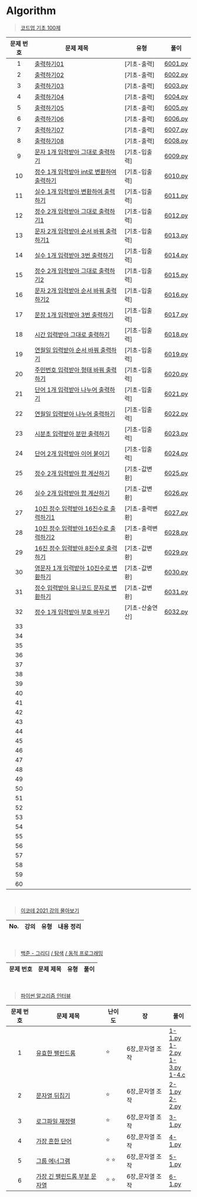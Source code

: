 # Algorithm

> [코드업 기초 100제](https://codeup.kr/problemsetsol.php?psid=33)
> 
|문제 번호|문제 제목|유형|풀이|
|:---:|---|---|---|
|1|[출력하기01](https://codeup.kr/problem.php?id=6001)|[기초-출력]|[6001.py](https://codeup.kr/showsource.php?id=23861427)|
|2|[출력하기02](https://codeup.kr/problem.php?id=6002)|[기초-출력]|[6002.py](https://codeup.kr/showsource.php?id=23861448)|
|3|[출력하기03](https://codeup.kr/problem.php?id=6003)|[기초-출력]|[6003.py](https://codeup.kr/showsource.php?id=23861472)|
|4|[출력하기04](https://codeup.kr/problem.php?id=6004)|[기초-출력]|[6004.py](https://codeup.kr/showsource.php?id=23861484)|
|5|[출력하기05](https://codeup.kr/problem.php?id=6005)|[기초-출력]|[6005.py](https://codeup.kr/showsource.php?id=23861507)|
|6|[출력하기06](https://codeup.kr/problem.php?id=6006)|[기초-출력]|[6006.py](https://codeup.kr/showsource.php?id=23861568)|
|7|[출력하기07](https://codeup.kr/problem.php?id=6007)|[기초-출력]|[6007.py](https://codeup.kr/showsource.php?id=23861766)|
|8|[출력하기08](https://codeup.kr/problem.php?id=6008)|[기초-출력]|[6008.py](https://codeup.kr/showsource.php?id=23861856)|
|9|[문자 1개 입력받아 그대로 출력하기](https://codeup.kr/problem.php?id=6009)|[기초-입출력]|[6009.py](https://codeup.kr/showsource.php?id=23878196)|
|10|[정수 1개 입력받아 int로 변환하여 출력하기](https://codeup.kr/problem.php?id=6010)|[기초-입출력]|[6010.py](https://codeup.kr/showsource.php?id=24133563)|
|11|[실수 1개 입력받아 변환하여 출력하기](https://codeup.kr/problem.php?id=6011)|[기초-입출력]|[6011.py](https://codeup.kr/showsource.php?id=24133570)|
|12|[정수 2개 입력받아 그대로 출력하기1](https://codeup.kr/problem.php?id=6012)|[기초-입출력]|[6012.py](https://codeup.kr/showsource.php?id=24133580)|
|13|[문자 2개 입력받아 순서 바꿔 출력하기1](https://codeup.kr/problem.php?id=6013)|[기초-입출력]|[6013.py](https://codeup.kr/showsource.php?id=24133585)|
|14|[실수 1개 입력받아 3번 출력하기](https://codeup.kr/problem.php?id=6014)|[기초-입출력]|[6014.py](https://codeup.kr/showsource.php?id=24133592)|
|15|[정수 2개 입력받아 그대로 출력하기2](https://codeup.kr/problem.php?id=6015&rid=0)|[기초-입출력]|[6015.py](https://codeup.kr/showsource.php?id=24133611)|
|16|[문자 2개 입력받아 순서 바꿔 출력하기2](https://codeup.kr/problem.php?id=6016)|[기초-입출력]|[6016.py](https://codeup.kr/showsource.php?id=24204092)|
|17|[문장 1개 입력받아 3번 출력하기](https://codeup.kr/problem.php?id=6017)|[기초-입출력]|[6017.py](https://codeup.kr/showsource.php?id=24204540)|
|18|[시간 입력받아 그대로 출력하기](https://codeup.kr/problem.php?id=6018)|[기초-입출력]|[6018.py](https://codeup.kr/showsource.php?id=24205027)|
|19|[연월일 입력받아 순서 바꿔 출력하기](https://codeup.kr/problem.php?id=6019)|[기초-입출력]|[6019.py](https://codeup.kr/showsource.php?id=24205046)|
|20|[주민번호 입력받아 형태 바꿔 출력하기](https://codeup.kr/problem.php?id=6020)|[기초-입출력]|[6020.py](https://codeup.kr/showsource.php?id=24205092)|
|21|[단어 1개 입력받아 나누어 출력하기](https://codeup.kr/problem.php?id=6021)|[기초-입출력]|[6021.py](https://codeup.kr/showsource.php?id=24205549)|
|22|[연월일 입력받아 나누어 출력하기](https://codeup.kr/problem.php?id=6022)|[기초-입출력]|[6022.py](https://codeup.kr/showsource.php?id=24270058)|
|23|[시분초 입력받아 분만 출력하기](https://codeup.kr/problem.php?id=6023)|[기초-입출력]|[6023.py](https://codeup.kr/showsource.php?id=24273504)|
|24|[단어 2개 입력받아 이어 붙이기](https://codeup.kr/problem.php?id=6024)|[기초-입출력]|[6024.py](https://codeup.kr/showsource.php?id=24274603)|
|25|[정수 2개 입력받아 합 계산하기](https://codeup.kr/problem.php?id=6025)|[기초-값변환]|[6025.py](https://codeup.kr/showsource.php?id=24274683)|
|26|[실수 2개 입력받아 합 계산하기](https://codeup.kr/problem.php?id=6026)|[기초-값변환]|[6026.py](https://codeup.kr/showsource.php?id=24274798)|
|27|[10진 정수 입력받아 16진수로 출력하기1](https://codeup.kr/problem.php?id=6027)|[기초-출력변환]|[6027.py](https://codeup.kr/showsource.php?id=24275532)|
|28|[10진 정수 입력받아 16진수로 출력하기2](https://codeup.kr/problem.php?id=6028)|[기초-출력변환]|[6028.py](https://codeup.kr/showsource.php?id=24275646)|
|29|[16진 정수 입력받아 8진수로 출력하기](https://codeup.kr/problem.php?id=6029)|[기초-값변환]|[6029.py](https://codeup.kr/showsource.php?id=24275696)|
|30|[영문자 1개 입력받아 10진수로 변환하기](https://codeup.kr/problem.php?id=6030)|[기초-값변환]|[6030.py](https://codeup.kr/showsource.php?id=24275764)|
|31|[정수 입력받아 유니코드 문자로 변환하기](https://codeup.kr/problem.php?id=6031)|[기초-값변환]|[6031.py](https://codeup.kr/showsource.php?id=24320633)|
|32|[정수 1개 입력받아 부호 바꾸기](https://codeup.kr/problem.php?id=6032)|[기초-산술연산]|[6032.py](https://codeup.kr/showsource.php?id=24355705)|
|33|
|34|
|35|
|36|
|37|
|38|
|39|
|40|
|41|
|42|
|43|
|44|
|45|
|46|
|47|
|48|
|49|
|50|
|51|
|52|
|53|
|54|
|55|
|56|
|57|
|58|
|59|
|60|

<br>

> [이코테 2021 강의 몰아보기](https://www.youtube.com/watch?v=m-9pAwq1o3w&list=PLRx0vPvlEmdAghTr5mXQxGpHjWqSz0dgC)
> 
|No.|강의|유형|내용 정리|
|:---:|---|---|---|

<br>

> [백준](https://www.acmicpc.net/)[ - 그리디](https://www.acmicpc.net/problemset?sort=ac_desc&algo=33) [/ 탐색](https://www.acmicpc.net/problemset?sort=ac_desc&algo=125) [/ 동적 프로그래밍](https://www.acmicpc.net/problemset?sort=ac_desc&algo=25) 

|문제 번호|문제 제목|유형|풀이|
|:---:|---|---|---|

<br>

> [파이썬 알고리즘 인터뷰](https://github.com/onlybooks/algorithm-interview)
> 
|문제 번호|문제 제목|난이도|장|풀이|
|:---:|---|---|---|---|
|1|[유효한 팰린드롬](https://leetcode.com/problems/valid-palindrome/)|⭐ |6장_문자열 조작|[1-1.py](https://github.com/SEOJIN-Lab/Algorithm/blob/main/2.%20Python/1-1.py)<br>[1-2.py](https://github.com/SEOJIN-Lab/Algorithm/blob/main/2.%20Python/1-2.py)<br>[1-3.py](https://github.com/SEOJIN-Lab/Algorithm/blob/main/2.%20Python/1-3.py)<br>[1-4.c](https://github.com/SEOJIN-Lab/Algorithm/blob/main/2.%20Python/1-4.c)|
|2|[문자열 뒤집기](https://leetcode.com/problems/reverse-string/)|⭐ |6장_문자열 조작|[2-1.py](https://github.com/SEOJIN-Lab/Algorithm/blob/main/2.%20Python/2-1.py)<br>[2-2.py](https://github.com/SEOJIN-Lab/Algorithm/blob/main/2.%20Python/2-2.py)|
|3|[로그파일 재정렬](https://leetcode.com/problems/reorder-data-in-log-files/)|⭐ |6장_문자열 조작|[3-1.py](https://github.com/SEOJIN-Lab/Algorithm/blob/main/2.%20Python/3-1.py)|
|4|[가장 흔한 단어](https://leetcode.com/problems/most-common-word/)|⭐|6장_문자열 조작|[4-1.py]()|
|5|[그룹 에너그램]()|⭐ ⭐ | 6장_문자열 조작|[5-1.py]()|
|6|[가장 긴 팰린드롬 부분 문자열]()|⭐ ⭐ |6장_문자열 조작|[6-1.py]()|
